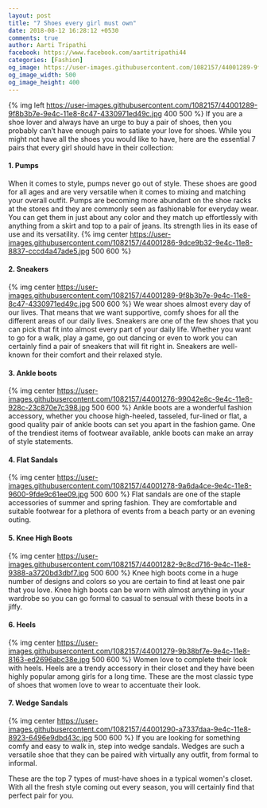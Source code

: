 ```yaml
---
layout: post
title: "7 Shoes every girl must own"
date: 2018-08-12 16:28:12 +0530
comments: true
author: Aarti Tripathi
facebook: https://www.facebook.com/aartitripathi44
categories: [Fashion]
og_image: https://user-images.githubusercontent.com/1082157/44001289-9f8b3b7e-9e4c-11e8-8c47-4330971ed49c.jpg
og_image_width: 500
og_image_height: 400
---
```


{% img left https://user-images.githubusercontent.com/1082157/44001289-9f8b3b7e-9e4c-11e8-8c47-4330971ed49c.jpg 400 500 %}
If you are a shoe lover and always have an urge to buy a pair of shoes, then you probably can’t have enough pairs to satiate your love for shoes. While you might not have all the shoes you would like to have, here are the essential 7 pairs that every girl should have in their collection:

<!-- more -->
#### 1.  Pumps 
When it comes to style, pumps never go out of style. These shoes are good for all ages and are very versatile when it comes to mixing and matching your overall outfit. Pumps are becoming more abundant on the shoe racks at the stores and they are commonly seen as fashionable for everyday wear.  You can get them in just about any color and they match up effortlessly with anything from a skirt and top to a pair of jeans. Its strength lies in its ease of use and its versatility.
{% img center https://user-images.githubusercontent.com/1082157/44001286-9dce9b32-9e4c-11e8-8837-cccd4a47ade5.jpg 500 600 %}

#### 2.  Sneakers 
{% img center https://user-images.githubusercontent.com/1082157/44001289-9f8b3b7e-9e4c-11e8-8c47-4330971ed49c.jpg 500 600 %}
We wear shoes almost every day of our lives. That means that we want supportive, comfy shoes for all the different areas of our daily lives. Sneakers are one of the few shoes that you can pick that fit into almost every part of your daily life. Whether you want to go for a walk, play a game, go out dancing or even to work you can certainly find a pair of sneakers that will fit right in. Sneakers are well-known for their comfort and their relaxed style.

#### 3.  Ankle boots 
{% img center https://user-images.githubusercontent.com/1082157/44001276-99042e8c-9e4c-11e8-928c-23c870e7c398.jpg 500 600 %}
Ankle boots are a wonderful fashion accessory, whether you choose high-heeled, tasseled, fur-lined or flat, a good quality pair of ankle boots can set you apart in the fashion game. One of the trendiest items of footwear available, ankle boots can make an array of style statements. 

#### 4.  Flat Sandals
{% img center https://user-images.githubusercontent.com/1082157/44001278-9a6da4ce-9e4c-11e8-9600-9fde9c61ee09.jpg 500 600 %}
Flat sandals are one of the staple accessories of summer and spring fashion. They are comfortable and suitable footwear for a plethora of events from a beach party or an evening outing.

#### 5.  Knee High Boots
{% img center https://user-images.githubusercontent.com/1082157/44001282-9c8cd716-9e4c-11e8-9388-a3720bd3dbf7.jpg 500 600 %}
Knee high boots come in a huge number of designs and colors so you are certain to find at least one pair that you love. Knee high boots can be worn with almost anything in your wardrobe so you can go formal to casual to sensual with these boots in a jiffy.

#### 6.  Heels
{% img center https://user-images.githubusercontent.com/1082157/44001279-9b38bf7e-9e4c-11e8-8163-ed2696abc38e.jpg 500 600 %}
Women love to complete their look with heels. Heels are a trendy accessory in their closet and they have been highly popular among girls for a long time. These are the most classic type of shoes that women love to wear to accentuate their look.

#### 7.  Wedge Sandals
{% img center https://user-images.githubusercontent.com/1082157/44001290-a7337daa-9e4c-11e8-8923-6496e9dbd43c.jpg 500 600 %}
If you are looking for something comfy and easy to walk in, step into wedge sandals. Wedges are such a versatile shoe that they can be paired with virtually any outfit, from formal to informal.

These are the top 7 types of must-have shoes in a typical women's closet. With all the fresh style coming out every season, you will certainly find that perfect pair for you.

